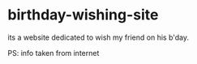 # birthday-wishing-site
its a website dedicated to wish my friend on his b'day.

PS: info taken from internet
